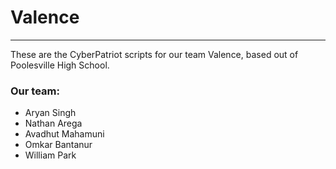 # Valence

---

These are the CyberPatriot scripts for our team Valence, based out of Poolesville High School.

### Our team:
+ Aryan Singh
+ Nathan Arega
+ Avadhut Mahamuni
+ Omkar Bantanur
+ William Park
